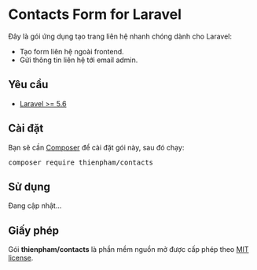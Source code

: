 # Contacts Form for Laravel

Đây là gói ứng dụng tạo trang liên hệ nhanh chóng dành cho Laravel:
- Tạo form liên hệ ngoài frontend.
- Gửi thông tin liên hệ tới email admin.

## Yêu cầu

- [Laravel >= 5.6](https://laravel.com/docs/5.6/installation)

## Cài đặt

Bạn sẽ cần [Composer](https://getcomposer.org/) để cài đặt gói này, sau đó chạy:
<pre>composer require thienpham/contacts</pre>

## Sử dụng
Đang cập nhật...

## Giấy phép

Gói **thienpham/contacts** là phần mềm nguồn mở được cấp phép theo [MIT license](https://opensource.org/licenses/MIT).
